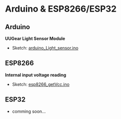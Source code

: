 # Arduino & ESP8266/ESP32

## Arduino

**UUGear Light Sensor Module**
- Sketch: [arduino_Light_sensor.ino](arduino_Light_sensor.ino)

## ESP8266

**Internal input voltage reading**
- Sketch: [esp8266_getVcc.ino](https://gist.github.com/odolezal/22b855ad9460bfaeb5fa6de7e075cdef) 

## ESP32
- comming soon...
